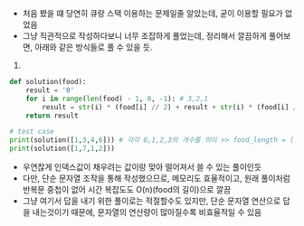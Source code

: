 - 처음 봤을 떄 당연히 큐랑 스택 이용하는 문제일줄 알았는데, 굳이 이용할 필요가 없었음
- 그냥 직관적으로 작성하다보니 너무 조잡하게 풀었는데, 정리해서 깔끔하게 풀어보면, 아래와 같은 방식들로 풀 수 있을 듯.

1. 

```python
def solution(food):
    result = '0'
    for i in range(len(food) - 1, 0, -1): # 3,2,1
        result = str(i) * (food[i] // 2) + result + str(i) * (food[i] // 2)
    return result

# test case
print(solution([1,3,4,6])) # 각각 0,1,2,3의 개수를 의미 >> food_length = (1+2+3)*2 +1 = 13 > 13//2 = 6 : 가운데(물) 인덱스값
print(solution([1,7,1,2]))
```

- 우연찮게 인덱스값이 채우려는 값이랑 맞아 떨어져서 쓸 수 있는 풀이인듯
- 다만, 단순 문자열 조작을 통해 작성했으므로, 메모리도 효율적이고, 원래 풀이처럼 반복문 중첩이 없어 시간 복잡도도 O(n)(food의 길이)으로 깔끔
- 그냥 여기서 답을 내기 위한 풀이로는 적절할수도 있지만, 단순 문자열 연산으로 답을 내는것이기 때문에, 문자열의 연산량이 많아질수록 비효율적일 수 있음

